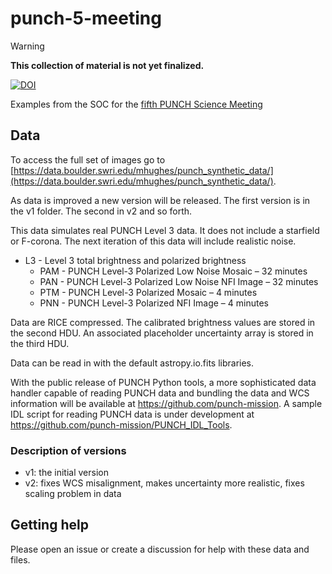 # punch-5-meeting

> [!warning]
> **This collection of material is not yet finalized.**

[![DOI](https://zenodo.org/badge/797922406.svg)](https://zenodo.org/doi/10.5281/zenodo.11507132)

Examples from the SOC for the [fifth PUNCH Science Meeting](https://punch.space.swri.edu/punch5meeting.php)

## Data

To access the full set of images go to [https://data.boulder.swri.edu/mhughes/punch_synthetic_data/](https://data.boulder.swri.edu/mhughes/punch_synthetic_data/). 

As data is improved a new version will be released. The first version is in the v1 folder. The second in v2 and so forth.

This data simulates real PUNCH Level 3 data.
It does not include a starfield or F-corona.
The next iteration of this data will include realistic noise.

- L3 - Level 3 total brightness and polarized brightness
    - PAM - PUNCH Level-3 Polarized Low Noise Mosaic – 32 minutes
    - PAN - PUNCH Level-3 Polarized Low Noise NFI Image – 32 minutes
    - PTM - PUNCH Level-3 Polarized Mosaic – 4 minutes
    - PNN - PUNCH Level-3 Polarized NFI Image – 4 minutes

Data are RICE compressed. The calibrated brightness values are stored in the second HDU. An associated placeholder uncertainty array is stored in the third HDU.

Data can be read in with the default astropy.io.fits libraries. 

With the public release of PUNCH Python tools, a more sophisticated data handler capable of reading PUNCH data and bundling the data and WCS information will be available at https://github.com/punch-mission. 
A sample IDL script for reading PUNCH data is under development at https://github.com/punch-mission/PUNCH_IDL_Tools. 

### Description of versions

- v1: the initial version
- v2: fixes WCS misalignment, makes uncertainty more realistic, fixes scaling problem in data

## Getting help

Please open an issue or create a discussion for help with these data and files.
